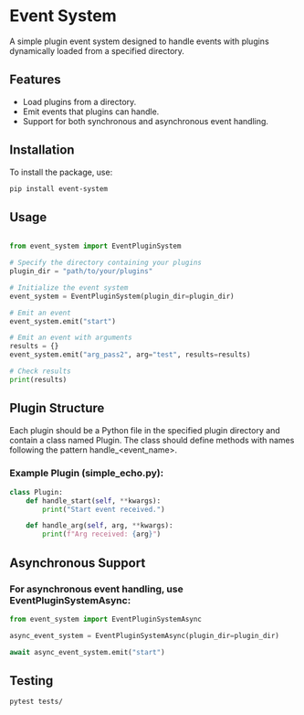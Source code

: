 # Event System

A simple plugin event system designed to handle events with plugins dynamically loaded from a specified directory.

## Features

- Load plugins from a directory.
- Emit events that plugins can handle.
- Support for both synchronous and asynchronous event handling.

## Installation

To install the package, use:

```bash
pip install event-system
```

## Usage

```python

from event_system import EventPluginSystem

# Specify the directory containing your plugins
plugin_dir = "path/to/your/plugins"

# Initialize the event system
event_system = EventPluginSystem(plugin_dir=plugin_dir)

# Emit an event
event_system.emit("start")

# Emit an event with arguments
results = {}
event_system.emit("arg_pass2", arg="test", results=results)

# Check results
print(results)
```

## Plugin Structure

Each plugin should be a Python file in the specified plugin directory and contain a class named Plugin. The class should define methods with names following the pattern handle_<event_name>.

### Example Plugin (simple_echo.py):
```python
class Plugin:
    def handle_start(self, **kwargs):
        print("Start event received.")

    def handle_arg(self, arg, **kwargs):
        print(f"Arg received: {arg}")
```

## Asynchronous Support

### For asynchronous event handling, use EventPluginSystemAsync:

```python
from event_system import EventPluginSystemAsync

async_event_system = EventPluginSystemAsync(plugin_dir=plugin_dir)

await async_event_system.emit("start")
```

## Testing

```
pytest tests/
```

